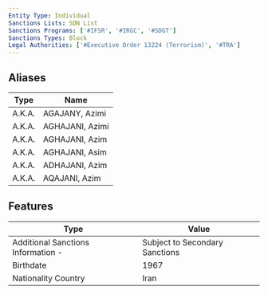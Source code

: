 ```yaml
---
Entity Type: Individual
Sanctions Lists: SDN List
Sanctions Programs: ['#IFSR', '#IRGC', '#SDGT']
Sanctions Types: Block
Legal Authorities: ['#Executive Order 13224 (Terrorism)', '#TRA']
---
```


## Aliases
| Type  | Name      | 
|-------|-----------|
| A.K.A. | AGAJANY, Azimi |
| A.K.A. | AGHAJANI, Azimi |
| A.K.A. | AGHAJANI, Azim |
| A.K.A. | AGHAJANI, Asim |
| A.K.A. | ADHAJANI, Azim |
| A.K.A. | AQAJANI, Azim |

## Features
| Type  | Value      |
|-------|------------|
| Additional Sanctions Information - | Subject to Secondary Sanctions |
| Birthdate | 1967 |
| Nationality Country | Iran |
